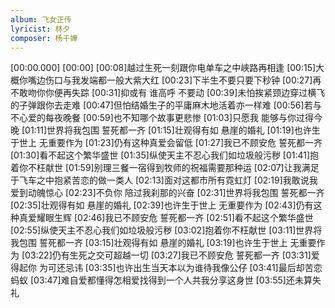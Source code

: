 ```yaml
---
album: 飞女正传
lyricist: 林夕
composer: 杨千嬅
---
```


[00:00.000]
[00:00]
[00:08]越过生死一刻跟你电单车之中峡路再相逢
[00:15]大概你嘴边伤口与我发端都一般大紫大红
[00:23]下半生不要只要下秒钟
[00:27]再不敢吻你你便再失踪
[00:31]抑或有 谁高呼 不要动
[00:39]未怕挨紧颈边穿过横飞的子弹跟你去走难
[00:47]但怕结婚生子的平庸麻木地活着亦一样难
[00:56]若与不心爱的每夜晚餐
[00:59]也不知哪个故事更悲惨
[01:03]只愿我 能够与你过得今晚
[01:11]世界将我包围 誓死都一齐
[01:15]壮观得有如 悬崖的婚礼
[01:19]也许生于世上 无重要作为
[01:23]仍有这种真爱会留低
[01:27]我已不顾安危 誓死都一齐
[01:30]看不起这个繁华盛世
[01:35]纵使天主不忍心我们如垃圾般污秽
[01:41]抱着你不枉献世
[01:59]别理三餐一宿得到牧师的祝福需要那种运
[02:07]让我满足于飞车之中抱紧苦恋的做一类人
[02:13]面对这都市所有霓虹灯
[02:19]我敢说我爱到动魄惊心
[02:23]不负你 陪过我刹那的兴奋
[02:31]世界将我包围 誓死都一齐
[02:35]壮观得有如 悬崖的婚礼
[02:39]也许生于世上 无重要作为
[02:43]仍有这种真爱耀眼生辉
[02:46]我已不顾安危 誓死都一齐
[02:51]看不起这个繁华盛世
[02:55]纵使天主不忍心我们如垃圾般污秽
[03:02]抱着你不枉献世
[03:11]世界将我包围 誓死都一齐
[03:15]壮观得有如 悬崖的婚礼
[03:19]也许生于世上 无重要作为
[03:22]仍有生死之交可超越一切
[03:27]我已不顾安危 誓死都一齐
[03:31]爱得起你 为可还忌讳
[03:35]也许出生当天本以为谁待我像公仔
[03:41]最后却苦恋蚂蚁
[03:47]难自爱都懂得怎相爱找得到一个人共我分享这身世
[03:55]还未算失礼
